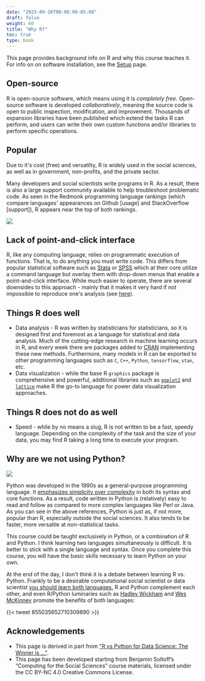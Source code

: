 ```yaml
---
date: "2023-09-26T00:00:00-05:00"
draft: false
weight: 60
title: "Why R?"
toc: true
type: book
---
```




This page provides background info on R and why this course teaches it. For info on on software installation, see the [Setup](https://computing-soc-sci.netlify.app/setup/) page.

## Open-source

R is open-source software, which means using it is *completely free*. Open-source software is developed *collaboratively*, meaning the source code is open to public inspection, modification, and improvement. Thousands of expansion libraries have been published which extend the tasks R can perform, and users can write their own custom functions and/or libraries to perform specific operations.

## Popular

Due to it's cost (free) and versatilty, R is widely used in the social sciences, as well as in government, non-profits, and the private sector.

Many developers and social scientists write programs in R. As a result, there is also a large support community available to help troubleshoot problematic code. As seen in the Redmonk programming language rankings (which compare languages' appearances on Github [usage] and StackOverflow [support]), R appears near the top of both rankings.

[![](/img/lang.rank_.618-1-1024x708.png)](https://redmonk.com/sogrady/2018/08/10/language-rankings-6-18/)

## Lack of point-and-click interface

R, like any computing language, relies on programmatic execution of functions. That is, to do anything you must write code. This differs from popular statistical software such as [Stata](http://www.stata.com/) or [SPSS](http://www.ibm.com/analytics/us/en/technology/spss/) which at their core utilize a command language but overlay them with drop-down menus that enable a point-and-click interface. While much easier to operate, there are several downsides to this approach - mainly that it makes it very hard if not impossible to reproduce one's analysis (see [here](https://web.stanford.edu/~gentzkow/research/CodeAndData.pdf)).

## Things R does well

* Data analysis - R was written by statisticians for statisticians, so it is designed first and foremost as a language for statistical and data analysis. Much of the cutting-edge research in machine learning occurs in R, and every week there are packages added to [CRAN](https://cran.r-project.org/) implementing these new methods. Furthermore, many models in R can be exported to other programming languages such as `C`, `C++`, `Python`, `tensorflow`, `stan`, etc.
* Data visualization - while the base R `graphics` package is comprehensive and powerful, additional libraries such as [`ggplot2`](https://ggplot2.tidyverse.org/index.html) and [`lattice`](https://cran.r-project.org/web/packages/lattice/index.html) make R the go-to language for power data visualization approaches.

## Things R does not do as well

* Speed - while by no means a slug, R is not written to be a fast, speedy language. Depending on the complexity of the task and the size of your data, you may find R taking a long time to execute your program.

## Why are we not using Python?

[![](/img/xkcd_python.png)](https://xkcd.com/353/)

Python was developed in the 1990s as a general-purpose programming language. It [emphasizes simplicity over complexity](https://en.wikipedia.org/wiki/Zen_of_Python) in both its syntax and core functions. As a result, code written in Python is (relatively) easy to read and follow as compared to more complex languages like Perl or Java. As you can see in the above references, Python is just as, if not more, popular than R, especially outside the social sciences. It also tends to be faster, more versatile at non-statistical tasks.

This course could be taught exclusively in Python, or a combination of R and Python. I think learning two languages simultaneously is  difficult. It is better to stick with a single language and syntax. Once you complete this course, you will have the basic skills necessary to learn Python on your own.

At the end of the day, I don't think it is a debate between learning R vs. Python. Frankly to be a desirable computational social scientist or data scientist [you should learn both languages.](https://blog.usejournal.com/python-vs-and-r-for-data-science-833b48ccc91d) R and Python complement each other, and even R/Python luminaries such as [Hadley Wickham](https://twitter.com/hadleywickham) and [Wes McKinney](https://ursalabs.org/) promote the benefits of both languages:

{{< tweet 855035652710309890 >}}

<!--
It does many things well, like R, but is perhaps better in some aspects:

* General computation - since Python is a general computational language, it is more versatile at non-statistical tasks and is a bit more popular outside the statistics community.
* Speed - because it is a general computing language, Python is optimized to be fast (assuming you write your code optimally). As your data becomes larger or more complex, you might find Python to be faster than R for your analytical needs.
* Workflow - since Python is a general-purpose language, you can build entire applications using it. R, not so much.

That said, there are also things it does not do as well as R:

* Visualizations - visual graphics libraries in Python are increasing in number and quality (see [`matplotlib`](http://matplotlib.org/), [`pygal`](http://www.pygal.org/en/stable/), and [`seaborn`](https://stanford.edu/~mwaskom/software/seaborn/)), but are still behind R in terms of comprehensiveness and ease of use. Of course, once you wish to create interactive and advanced information visualizations, you can also used more specialized software such as [Tableau](http://www.tableau.com/) or [D3](https://d3js.org/).
* Add-on libraries - previously Python was criticized for its lack of libraries to perform statistical analysis and data manipulation, especially relative to the plethora of libraries for R. In recent years Python has begun to catch up with libraries for scientific computing ([`numpy`](http://www.numpy.org/)), data analysis ([`pandas`](http://pandas.pydata.org/)), and machine learning ([`scikit-learn`](http://scikit-learn.org/stable/)). However

-->

## Acknowledgements

* This page is derived in part from ["R vs Python for Data Science: The Winner is …"](http://www.kdnuggets.com/2015/05/r-vs-python-data-science.html).
* This page has been developed starting from Benjamin Soltoff’s “Computing for the Social Sciences” course materials, licensed under the CC BY-NC 4.0 Creative Commons License.
